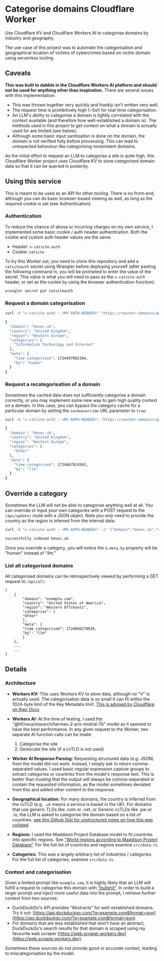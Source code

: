 # Categorise domains Cloudflare Worker

Use Cloudflare KV and Cloudflare Workers AI to categorise domains by industry and geography.

The use case of this project was to automate the categorisation and geographical location of victims of cybercrimes based on victim domain using serverless tooling.

## Caveats

**This was built to dabble in the Cloudflare Workers AI platform and should not be used for anything other than inspiration.** There are several issues with this implementation:

* This was thrown together very quickly and frankly isn't written very well.
* The request time is prohibitively high (~5s!) for real-time categorisation.
* An LLM's ability to categorise a domain is tightly correlated with the context available (and therefore how well-established a domain is). The methods used in this project to get context on what a domain is actually used for are limited (see below).
* Although some basic input sanitisation is done on the domain, the domain is not verified fully before processing. This can lead to unexpected behaviour like categorising nonexistent domains.

As the initial effort to request an LLM to categorise a site is quite high, this Cloudflare Worker project uses Cloudflare KV to store categorised domain data so that it can be queried in posterity.

## Using this service

This is meant to be used as an API for other tooling. There is no front-end, although you can do basic browser-based viewing as well, as long as the required cookie is set (see Authentication).

### Authentication

To reduce the chance of abuse or incurring charges on my own service, I implemented some basic cookie / auth header authentication. Both the cookie and custom auth header values are the same.

* Header: `x-catsite-auth`
* Cookie: `catsite`

 To try this Worker out, you need to clone this repository and add a `catsiteauth` secret using Wrangler before deploying yourself (after pasting the following command in, you will be prompted to enter the value of the secret. This value is what you will need to pass as the `x-catsite-auth` header, or set as the cookie by using the browser authentication function):

```
wrangler secret put catsiteauth
```

### Request a domain categorisation

```bash
curl -H "x-catsite-auth : <MY-AUTH-HEADER>" "https://<worker-domain>/api/?domain=kmsec.uk"

{
  "domain": "kmsec.uk",
  "country": "United Kingdom",
  "region": "Western Europe",
  "categories": [
    "Information Technology and Internet"
  ],
  "meta": {
    "time_categorised": 1724497082384,
    "by": "human"
  }
}

```

### Request a recategorisation of a domain

Sometimes the cached data does not sufficiently categorise a domain correctly, or you may implement some new way to gain high quality context on a domain. In this case, you can bypass the category cache for a particular domain by setting the `cacheoverride` URL parameter to `true`:

```bash
curl -H "x-catsite-auth : <MY-AUTH-HEADER>" "https://<worker-domain>/api/?domain=kmsec.uk&cacheoverride=true"

{
  "domain": "kmsec.uk",
  "country": "United Kingdom",
  "region": "Western Europe",
  "categories": [
    "Other"
  ],
  "meta": {
    "time_categorised": 1724667814593,
    "by": "llm"
  }
}

```

## Override a category

Sometimes the LLM will not be able to categorise anything well at all. You can override or input your own categories with a POST request to the `/api/update/` route with a JSON object. Note you only need to provide the country as the region is inferred from the internal data:

```bash
curl -H "x-catsite-auth : <MY-AUTH-HEADER>" -d '{"domain":"kmsec.uk","country":"United Kingdom","categories":["Information Technology and Internet"]}' 'https://<worker-domain>/api/update'

successfully indexed kmsec.uk
```

Once you override a category, you will notice the `$.meta.by` property will be "human" instead of "llm."

### List all categorised domains

All categorised domains can be retrospectively viewed by performing a GET request to `/api/all`:

```
[
    {
        "domain": "example.com",
        "country": "United States of America",
        "region": "Western Offshoots",
        "categories": [
        "Other"
        ],
        "meta": {
        "time_categorised": 1724666278926,
        "by": "llm"
        }
    },
    ...
    ...
]
```

## Details

### Architecture

* **Workers KV:** This uses Workers KV to store data, although no "V" is actually used. The categorisation data is so small it can fit within the 1024-byte limit of the Key Metadata limit. [This is advised by Cloudflare on their Docs](https://developers.cloudflare.com/kv/api/list-keys/)
* **Workers AI:** At the time of testing, I used the "@hf/nousresearch/hermes-2-pro-mistral-7b" model as it seemed to have the best performance. In any given request to the Worker, two separate AI function calls can be made:
    
    1. Categorise the site
    2. Geolocate the site (if a ccTLD is not used)

* **Worker AI Response Parsing:** Requesting structured data (e.g. JSON) from the model did not work. Instead, I simply ask to return comma-separated values. I used basic regular expression capture groups to extract categories or countries from the model's response text. This is better than *trusting* that the output will always be comma-separated or contain the requested information, as the model sometimes deviated from this and added other content to the response.

* **Geographical location:** For many domains, the country is inferred from the ccTLD (e.g. `.uk` means a service is based in the UK). For domains that use generic TLDs like .com or .net, or Generic ccTLDs like .pw or .io, the LLM is asked to categorise the domain based on a list of countries. [see this Github Gist for unstructured notes on how this was collated](https://gist.github.com/kmsec-uk/25eccf50619e3de95abb642965734dbe).
* **Regions:** I used the Maddison Project Database model to fit countries into specific regions. See ["World regions according to Maddison Project Database”](https://ourworldindata.org/grapher/world-regions-according-to-maddison-project-database). For the full list of countries and regions examine `src/data.ts`.
* **Categories:** This was a largely arbitrary list of industries / categories. For the full list of categories, examine `src/data.ts`.

### Context and categorisation

Given a limited prompt like `example.com`, it is highly likely that an LLM will fulfill a request to categorise this domain with ["bullshit"](https://www.psypost.org/scholars-ai-isnt-hallucinating-its-bullshitting/). In order to build a larger prompt and inject more useful data into the prompt, I retrieve further context from two sources:

* DuckDuckGo's API provides "Abstracts" for well-established domains. Try it out: [https://api.duckduckgo.com/?q=example.com&format=json](https://api.duckduckgo.com/?q=example.com&format=json)
* For domains that are less established that won't have an abstract, DuckDuckGo's search results for that domain is scraped using my favourite web scraper [https://web.scraper.workers.dev](https://web.scraper.workers.dev).

Sometimes these sources do not provide good or accurate context, leading to miscategorisation by the model.